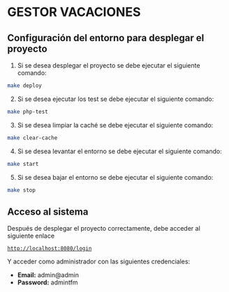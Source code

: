 # GESTOR VACACIONES

## Configuración del entorno para desplegar el proyecto
1. Si se desea desplegar el proyecto se debe ejecutar el siguiente comando:

```bash
make deploy
```

2. Si se desea ejecutar los test se debe ejecutar el siguiente comando:

```bash
make php-test
```

3. Si se desea limpiar la caché se debe ejecutar el siguiente comando:

```bash
make clear-cache
```

4. Si se desea levantar el entorno se debe ejecutar el siguiente comando:

```bash
make start
```

5. Si se desea bajar el entorno se debe ejecutar el siguiente comando:

```bash
make stop
```

## Acceso al sistema

Después de desplegar el proyecto correctamente, debe acceder al siguiente enlace

[`http://localhost:8080/login`](http://localhost:8080/login)

Y acceder como administrador con las siguientes credenciales:
* **Email:** admin@admin
* **Password:** admintfm
